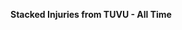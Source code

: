 
<span><span><p dir="auto"><strong>Stacked Injuries from TUVU - All Time</strong></p></span></span><canvas height="0" width="0" style="display: block; box-sizing: border-box; height: 0px; width: 0px;"></canvas>

